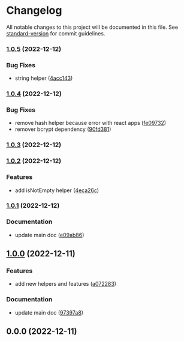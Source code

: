 # Changelog

All notable changes to this project will be documented in this file. See [standard-version](https://github.com/conventional-changelog/standard-version) for commit guidelines.

### [1.0.5](https://github.com/ialopezg/CommonJS/compare/v1.0.4...v1.0.5) (2022-12-12)


### Bug Fixes

* string helper ([4acc143](https://github.com/ialopezg/CommonJS/commits/4acc14388c740c82397eef70a8466da7932020a7))

### [1.0.4](https://github.com/ialopezg/CommonJS/compare/v1.0.3...v1.0.4) (2022-12-12)


### Bug Fixes

* remove hash helper because error with react apps ([fe09732](https://github.com/ialopezg/CommonJS/commits/fe0973255d292d046f71a63cb7007f319d09ee6b))
* remover bcrypt dependency ([90fd381](https://github.com/ialopezg/CommonJS/commits/90fd38138bb0a2ba6e3156648c0631a3a0277743))

### [1.0.3](https://github.com/ialopezg/CommonJS/compare/v1.0.2...v1.0.3) (2022-12-12)

### [1.0.2](https://github.com/ialopezg/CommonJS/compare/v1.0.1...v1.0.2) (2022-12-12)


### Features

* add isNotEmpty helper ([4eca26c](https://github.com/ialopezg/CommonJS/commits/4eca26c221fc47cb5e3b4f1dcdeb68c1ef9bc6e9))

### [1.0.1](https://github.com/ialopezg/CommonJS/compare/v1.0.0...v1.0.1) (2022-12-12)


### Documentation

* update main doc ([e09ab86](https://github.com/ialopezg/CommonJS/commits/e09ab86222bd3fb3a5294ddf91767a0587cecaaa))

## [1.0.0](https://github.com/ialopezg/CommonJS/compare/v0.0.0...v1.0.0) (2022-12-11)


### Features

* add new helpers and features ([a072283](https://github.com/ialopezg/CommonJS/commits/a0722832726a9afc4fa3fa62f177d79680834f9b))


### Documentation

* update main doc ([97397a8](https://github.com/ialopezg/CommonJS/commits/97397a84692007bd94a91765d063f786fc287371))

## 0.0.0 (2022-12-11)
